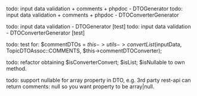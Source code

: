 todo: input data validation + comments + phpdoc - DTOGenerator
todo: input data validation + comments + phpdoc - DTOConverterGenerator

todo: input data validation - DTOGenerator          [test]
todo: input data validation - DTOConverterGenerator [test]

todo: test for: $commentDTOs = $this->utils->convertList($inputData, TopicDTOAssoc::COMMENTS, $this->commentDTOConverter);

todo: refactor obtaining $isConverterConvert; $isList; $isNullable to own method.

todo: support nullable for array property in DTO, e.g. 3rd party rest-api can return comments: null so you want property to be array|null.


